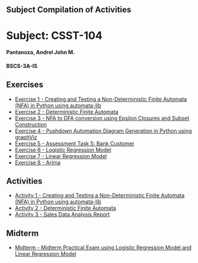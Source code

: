 <!DOCTYPE html>
<html lang="en">
<head>
    <meta charset="UTF-8">
    <meta name="viewport" content="width=device-width, initial-scale=1.0">
    <h2>Subject Compilation of Activities</h2>
    <link rel="stylesheet" href="style.css">
</head>
<body>
    <div class="container">
        <div class="subject">
            <h1>Subject: CSST-104</h1>
            <h4>Pantanoza, Andrel John M.</h4>
            <h4>BSCS-3A-IS</h4>
            <div class="section">
                <h2>Exercises</h2>
                <ul class="exercises">
                    <li><a href="Pantanoza-Exer1-3A.ipynb" target="_blank">Exercise 1 - Creating and Testing a Non-Deterministic Finite Automata (NFA) in Python using automata-lib</a></li>
                    <li><a href="Pantanoza-Exer2-3A.ipynb" target="_blank">Exercise 2 - Deterministic Finite Automata</a></li>
                    <li><a href="Pantanoza-Exer3-3A.ipynb" target="_blank">Exercise 3 - NFA to DFA conversion using Epsilon Closures and Subset Construction</a></li>
                    <li><a href="Pantanoza-Exer4-3A.ipynb" target="_blank">Exercise 4 - Pushdown Automation Diagram Generation in Python using graphViz</a></li>
                    <li><a href="3A-PANTANOZA-EXER5.ipynb" target="_blank">Exercise 5 - Assessment Task 5: Bank Customer</a></li>
                    <li><a href="3A-PANTANOZA-EXER6.ipynb" target="_blank">Exercise 6 - Logistic Regression Model</a></li>
                    <li><a href="3A-PANTANOZA-EXER7.ipynb" target="_blank">Exercise 7 - Linear Regression Model</a></li>
                    <li><a href="3A-PANTANOZA-EXER8.ipynb" target="_blank">Exercise 8 - Arima</a></li>
                </ul>
            </div>
            <div class="section">
                <h2>Activities</h2>
                <ul class="activities">
                    <li><a href="Pantanoza-Collab-Activity1-3A.ipynb" target="_blank">Activity 1 - Creating and Testing a Non-Deterministic Finite Automata (NFA) in Python using automata-lib</a></li>
                    <li><a href="Pantanoza-Collab-Activity2-3A.ipynb" target="_blank">Activity 2 - Deterministic Finite Automata</a></li>
                    <li><a href="Pantanoza-Collab-Activity3.ipynb" target="_blank">Activity 3 - Sales Data Analysis Report</a></li>
                </ul>
            </div>           
            <div class="section">
                <h2>Midterm</h2>
                <ul class="midterm">
                    <li><a href="3A-PANTANOZA-MIDTERM.ipynb" target="_blank">Midterm - Midterm Practical Exam using Logistic Regression Model and Linear Regression Model</a></li>
                </ul>
            </div>
        </div>
    </div>
</body>
</html>
